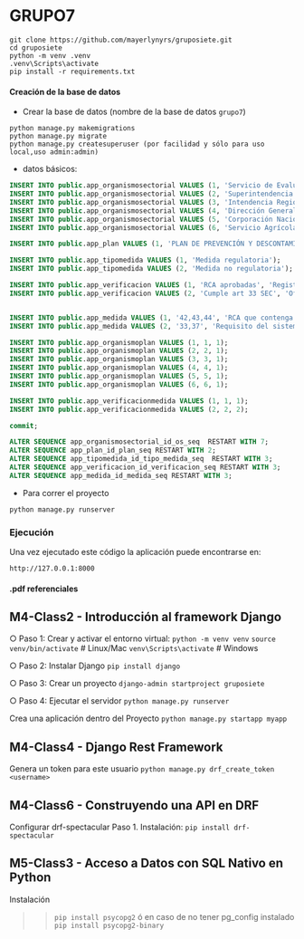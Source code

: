 # GRUPO7

```
git clone https://github.com/mayerlynyrs/gruposiete.git
cd gruposiete
python -m venv .venv
.venv\Scripts\activate
pip install -r requirements.txt
```

#### Creación de la base de datos

- Crear la base de datos (nombre de la base de datos `grupo7`)


 ```
python manage.py makemigrations
python manage.py migrate
python manage.py createsuperuser (por facilidad y sólo para uso local,uso admin:admin)

```

- datos básicos: 
```sql
INSERT INTO public.app_organismosectorial VALUES (1, 'Servicio de Evaluación Ambiental');
INSERT INTO public.app_organismosectorial VALUES (2, 'Superintendencia de Electricidad y Combustibles');
INSERT INTO public.app_organismosectorial VALUES (3, 'Intendencia Regional de Valparaíso');
INSERT INTO public.app_organismosectorial VALUES (4, 'Dirección General del Territorio Marítimo y de Marina Mercante');
INSERT INTO public.app_organismosectorial VALUES (5, 'Corporación Nacional Forestal');
INSERT INTO public.app_organismosectorial VALUES (6, 'Servicio Agrícola y Ganadero');

INSERT INTO public.app_plan VALUES (1, 'PLAN DE PREVENCIÓN Y DESCONTAMINACIÓN ATMOSFÉRICA PARA LAS COMUNAS DE CONCÓN, QUINTERO Y PUCHUNCAVÍ', '2025-01-30 18:14:24-03', '2025-12-31 18:14:36-03', '0 %');

INSERT INTO public.app_tipomedida VALUES (1, 'Medida regulatoria');
INSERT INTO public.app_tipomedida VALUES (2, 'Medida no regulatoria');

INSERT INTO public.app_verificacion VALUES (1, 'RCA aprobadas', 'Registro de las RCA aprobadas identificando el titular, la RCA, las emisiones y el monto a compensar');
INSERT INTO public.app_verificacion VALUES (2, 'Cumple art 33 SEC', 'Oficialización de la instrucción de SEC para cumplir con el sistema indicado en el artículo 33 del plan');


INSERT INTO public.app_medida VALUES (1, '42,43,44', 'RCA que contenga obligación de compensar emisiones', 'Número de RCA aprobadas en el año t que contengan obligaciones de compensar emisiones atmosféricas', 'Suma del número de RCA aprobadas que contengan obligaciones de compensar emisiones atmosféricas', 'ANUAL', 'numeric', 1, 1, 2);
INSERT INTO public.app_medida VALUES (2, '33,37', 'Requisito del sistema de almacenamiento intermedio', 'Instrucciones de SEC para cumplir con el sistema de almacenamiento intermedio u otro con el mismo objetivo, conforme al artículo 5 de DS n°160/2008', 'Si/No', 'UNICA', 'string', 2, 1, 1);

INSERT INTO public.app_organismoplan VALUES (1, 1, 1);
INSERT INTO public.app_organismoplan VALUES (2, 2, 1);
INSERT INTO public.app_organismoplan VALUES (3, 3, 1);
INSERT INTO public.app_organismoplan VALUES (4, 4, 1);
INSERT INTO public.app_organismoplan VALUES (5, 5, 1);
INSERT INTO public.app_organismoplan VALUES (6, 6, 1);

INSERT INTO public.app_verificacionmedida VALUES (1, 1, 1);
INSERT INTO public.app_verificacionmedida VALUES (2, 2, 2);

commit;

ALTER SEQUENCE app_organismosectorial_id_os_seq  RESTART WITH 7;
ALTER SEQUENCE app_plan_id_plan_seq RESTART WITH 2;
ALTER SEQUENCE app_tipomedida_id_tipo_medida_seq  RESTART WITH 3;
ALTER SEQUENCE app_verificacion_id_verificacion_seq RESTART WITH 3;
ALTER SEQUENCE app_medida_id_medida_seq RESTART WITH 3;

```
- Para correr el proyecto
```
python manage.py runserver
```

### Ejecución

Una vez ejecutado este código la aplicación puede encontrarse en:

`http://127.0.0.1:8000`


#### .pdf referenciales
## M4-Class2 - Introducción al framework Django
○ Paso 1: Crear y activar el entorno virtual:
`python -m venv venv`
`source venv/bin/activate` # Linux/Mac
`venv\Scripts\activate` # Windows

○ Paso 2: Instalar Django
`pip install django`

○ Paso 3: Crear un proyecto
`django-admin startproject gruposiete`

○ Paso 4: Ejecutar el servidor
`python manage.py runserver`

Crea una aplicación dentro del Proyecto
`python manage.py startapp myapp`

## M4-Class4 - Django Rest Framework
<!-- Extendiendo la API -->
Genera un token para este usuario
`python manage.py drf_create_token <username>`

## M4-Class6 - Construyendo una API en DRF
Configurar drf-spectacular
Paso 1. Instalación: `pip install drf-spectacular`

## M5-Class3 - Acceso a Datos con SQL Nativo en Python
Instalación
>> `pip install psycopg2`
ó en caso de no tener pg_config instalado
>> `pip install psycopg2-binary`
